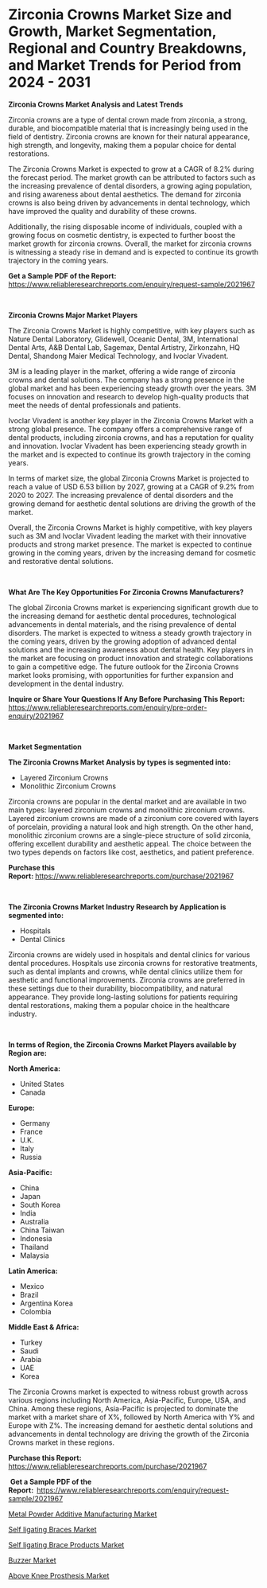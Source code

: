 <p><h1>Zirconia Crowns Market Size and Growth, Market Segmentation, Regional and Country Breakdowns, and Market Trends for Period from 2024 -  2031</h1></p><p><strong>Zirconia Crowns Market Analysis and Latest Trends</strong></p>
<p><p>Zirconia crowns are a type of dental crown made from zirconia, a strong, durable, and biocompatible material that is increasingly being used in the field of dentistry. Zirconia crowns are known for their natural appearance, high strength, and longevity, making them a popular choice for dental restorations.</p><p>The Zirconia Crowns Market is expected to grow at a CAGR of 8.2% during the forecast period. The market growth can be attributed to factors such as the increasing prevalence of dental disorders, a growing aging population, and rising awareness about dental aesthetics. The demand for zirconia crowns is also being driven by advancements in dental technology, which have improved the quality and durability of these crowns.</p><p>Additionally, the rising disposable income of individuals, coupled with a growing focus on cosmetic dentistry, is expected to further boost the market growth for zirconia crowns. Overall, the market for zirconia crowns is witnessing a steady rise in demand and is expected to continue its growth trajectory in the coming years.</p></p>
<p><strong>Get a Sample PDF of the Report:&nbsp;</strong> <a href="https://www.reliableresearchreports.com/enquiry/request-sample/2021967">https://www.reliableresearchreports.com/enquiry/request-sample/2021967</a></p>
<p>&nbsp;</p>
<p><strong>Zirconia Crowns Major Market Players</strong></p>
<p><p>The Zirconia Crowns Market is highly competitive, with key players such as Nature Dental Laboratory, Glidewell, Oceanic Dental, 3M, International Dental Arts, A&B Dental Lab, Sagemax, Dental Artistry, Zirkonzahn, HQ Dental, Shandong Maier Medical Technology, and Ivoclar Vivadent. </p><p>3M is a leading player in the market, offering a wide range of zirconia crowns and dental solutions. The company has a strong presence in the global market and has been experiencing steady growth over the years. 3M focuses on innovation and research to develop high-quality products that meet the needs of dental professionals and patients. </p><p>Ivoclar Vivadent is another key player in the Zirconia Crowns Market with a strong global presence. The company offers a comprehensive range of dental products, including zirconia crowns, and has a reputation for quality and innovation. Ivoclar Vivadent has been experiencing steady growth in the market and is expected to continue its growth trajectory in the coming years.</p><p>In terms of market size, the global Zirconia Crowns Market is projected to reach a value of USD 6.53 billion by 2027, growing at a CAGR of 9.2% from 2020 to 2027. The increasing prevalence of dental disorders and the growing demand for aesthetic dental solutions are driving the growth of the market. </p><p>Overall, the Zirconia Crowns Market is highly competitive, with key players such as 3M and Ivoclar Vivadent leading the market with their innovative products and strong market presence. The market is expected to continue growing in the coming years, driven by the increasing demand for cosmetic and restorative dental solutions.</p></p>
<p>&nbsp;</p>
<p><strong>What Are The Key Opportunities For Zirconia Crowns Manufacturers?</strong></p>
<p><p>The global Zirconia Crowns market is experiencing significant growth due to the increasing demand for aesthetic dental procedures, technological advancements in dental materials, and the rising prevalence of dental disorders. The market is expected to witness a steady growth trajectory in the coming years, driven by the growing adoption of advanced dental solutions and the increasing awareness about dental health. Key players in the market are focusing on product innovation and strategic collaborations to gain a competitive edge. The future outlook for the Zirconia Crowns market looks promising, with opportunities for further expansion and development in the dental industry.</p></p>
<p><strong>Inquire or Share Your Questions If Any Before Purchasing This Report:</strong> <a href="https://www.reliableresearchreports.com/enquiry/pre-order-enquiry/2021967">https://www.reliableresearchreports.com/enquiry/pre-order-enquiry/2021967</a></p>
<p>&nbsp;</p>
<p><strong>Market Segmentation</strong></p>
<p><strong>The Zirconia Crowns Market Analysis by types is segmented into:</strong></p>
<p><ul><li>Layered Zirconium Crowns</li><li>Monolithic Zirconium Crowns</li></ul></p>
<p><p>Zirconia crowns are popular in the dental market and are available in two main types: layered zirconium crowns and monolithic zirconium crowns. Layered zirconium crowns are made of a zirconium core covered with layers of porcelain, providing a natural look and high strength. On the other hand, monolithic zirconium crowns are a single-piece structure of solid zirconia, offering excellent durability and aesthetic appeal. The choice between the two types depends on factors like cost, aesthetics, and patient preference.</p></p>
<p><strong>Purchase this Report:&nbsp;</strong><a href="https://www.reliableresearchreports.com/purchase/2021967">https://www.reliableresearchreports.com/purchase/2021967</a></p>
<p>&nbsp;</p>
<p><strong>The Zirconia Crowns Market Industry Research by Application is segmented into:</strong></p>
<p><ul><li>Hospitals</li><li>Dental Clinics</li></ul></p>
<p><p>Zirconia crowns are widely used in hospitals and dental clinics for various dental procedures. Hospitals use zirconia crowns for restorative treatments, such as dental implants and crowns, while dental clinics utilize them for aesthetic and functional improvements. Zirconia crowns are preferred in these settings due to their durability, biocompatibility, and natural appearance. They provide long-lasting solutions for patients requiring dental restorations, making them a popular choice in the healthcare industry.</p></p>
<p>&nbsp;</p>
<p><strong>In terms of Region, the Zirconia Crowns Market Players available by Region are:</strong></p>
<p>
    <p> <strong> North America: </strong>
        <ul>
            <li>United States</li>
            <li>Canada</li>
        </ul>
        </p> 
    <p> <strong> Europe: </strong>
        <ul>
            <li>Germany</li>
            <li>France</li>
            <li>U.K.</li>
            <li>Italy</li>
            <li>Russia</li>
        </ul>
        </p> 
    <p> <strong> Asia-Pacific: </strong>
        <ul>
            <li>China</li>
            <li>Japan</li>
            <li>South Korea</li>
            <li>India</li>
            <li>Australia</li>
            <li>China Taiwan</li>
            <li>Indonesia</li>
            <li>Thailand</li>
            <li>Malaysia</li>
        </ul>
        </p> 
    <p> <strong> Latin America: </strong>
        <ul>
            <li>Mexico</li>
            <li>Brazil</li>
            <li>Argentina Korea</li>
            <li>Colombia</li>
        </ul>
        </p> 
    <p> <strong> Middle East & Africa: </strong>
        <ul>
            <li>Turkey</li>
            <li>Saudi</li>
            <li>Arabia</li>
            <li>UAE</li>
            <li>Korea</li>
        </ul>
    </p>
    </p>
<p><p>The Zirconia Crowns market is expected to witness robust growth across various regions including North America, Asia-Pacific, Europe, USA, and China. Among these regions, Asia-Pacific is projected to dominate the market with a market share of X%, followed by North America with Y% and Europe with Z%. The increasing demand for aesthetic dental solutions and advancements in dental technology are driving the growth of the Zirconia Crowns market in these regions.</p></p>
<p><strong>Purchase this Report: </strong><a href="https://www.reliableresearchreports.com/purchase/2021967">https://www.reliableresearchreports.com/purchase/2021967</a></p>
<p>&nbsp;<strong>Get a Sample PDF of the Report:&nbsp;&nbsp;</strong><a href="https://www.reliableresearchreports.com/enquiry/request-sample/2021967">https://www.reliableresearchreports.com/enquiry/request-sample/2021967</a></p>
<p><strong></strong></p>
<p><p><a href="https://three-jumbo-f6d.notion.site/Metal-Powder-Additive-Manufacturing-Market-Research-Report-Unlocks-Analysis-on-the-Market-Financial--001d8d97a8334f9a9b6d41d30321ae8a">Metal Powder Additive Manufacturing Market</a></p><p><a href="https://github.com/kosella/Market-Research-Report-List-2/blob/main/self-ligating-braces-market.md">Self ligating Braces Market</a></p><p><a href="https://github.com/kufem1/Market-Research-Report-List-1/blob/main/self-ligating-brace-products-market.md">Self ligating Brace Products Market</a></p><p><a href="https://view.publitas.com/reportprime-1/buzzer-market-size-market-trends-and-growth-outlook-forecasted-for-period-from-2024-to-2031/">Buzzer Market</a></p><p><a href="https://noble-drawer-34c.notion.site/Above-Knee-Prosthesis-Market-Research-Report-Reveals-The-Latest-Trends-And-Opportunities-of-this-Mar-2d0f8b2347d5460d9a048686d5cc9039">Above Knee Prosthesis Market</a></p></p>